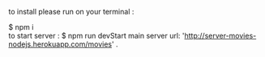 to install please run on your terminal :

  $ npm i <br>
  to start server : $ npm run devStart 
  main server url: 'http://server-movies-nodejs.herokuapp.com/movies' .

